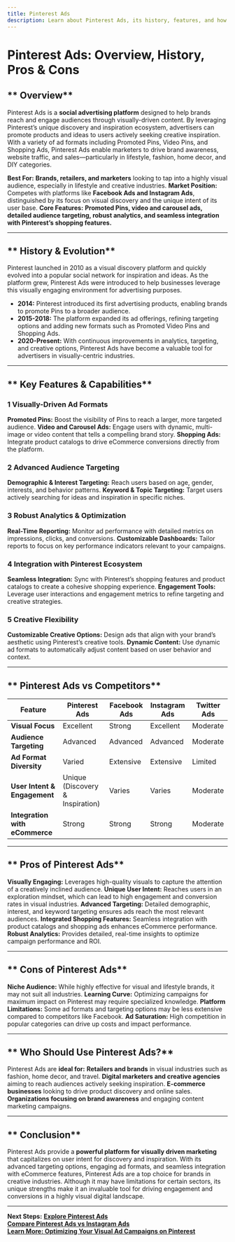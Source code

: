 ```yaml
---
title: Pinterest Ads
description: Learn about Pinterest Ads, its history, features, and how it compares to other social media advertising platforms.
---
```


# **Pinterest Ads: Overview, History, Pros & Cons**

## ** Overview**  
Pinterest Ads is a **social advertising platform** designed to help brands reach and engage audiences through visually-driven content. By leveraging Pinterest’s unique discovery and inspiration ecosystem, advertisers can promote products and ideas to users actively seeking creative inspiration. With a variety of ad formats including Promoted Pins, Video Pins, and Shopping Ads, Pinterest Ads enable marketers to drive brand awareness, website traffic, and sales—particularly in lifestyle, fashion, home decor, and DIY categories.

 **Best For:** **Brands, retailers, and marketers** looking to tap into a highly visual audience, especially in lifestyle and creative industries.
 **Market Position:** Competes with platforms like **Facebook Ads and Instagram Ads**, distinguished by its focus on visual discovery and the unique intent of its user base.
 **Core Features:** **Promoted Pins, video and carousel ads, detailed audience targeting, robust analytics, and seamless integration with Pinterest’s shopping features.**

---

## ** History & Evolution**  
Pinterest launched in 2010 as a visual discovery platform and quickly evolved into a popular social network for inspiration and ideas. As the platform grew, Pinterest Ads were introduced to help businesses leverage this visually engaging environment for advertising purposes.

- **2014:** Pinterest introduced its first advertising products, enabling brands to promote Pins to a broader audience.
- **2015-2018:** The platform expanded its ad offerings, refining targeting options and adding new formats such as Promoted Video Pins and Shopping Ads.
- **2020-Present:** With continuous improvements in analytics, targeting, and creative options, Pinterest Ads have become a valuable tool for advertisers in visually-centric industries.

---

## ** Key Features & Capabilities**

### **1 Visually-Driven Ad Formats**
 **Promoted Pins:** Boost the visibility of Pins to reach a larger, more targeted audience.
 **Video and Carousel Ads:** Engage users with dynamic, multi-image or video content that tells a compelling brand story.
 **Shopping Ads:** Integrate product catalogs to drive eCommerce conversions directly from the platform.

### **2 Advanced Audience Targeting**
 **Demographic & Interest Targeting:** Reach users based on age, gender, interests, and behavior patterns.
 **Keyword & Topic Targeting:** Target users actively searching for ideas and inspiration in specific niches.

### **3 Robust Analytics & Optimization**
 **Real-Time Reporting:** Monitor ad performance with detailed metrics on impressions, clicks, and conversions.
 **Customizable Dashboards:** Tailor reports to focus on key performance indicators relevant to your campaigns.

### **4 Integration with Pinterest Ecosystem**
 **Seamless Integration:** Sync with Pinterest’s shopping features and product catalogs to create a cohesive shopping experience.
 **Engagement Tools:** Leverage user interactions and engagement metrics to refine targeting and creative strategies.

### **5 Creative Flexibility**
 **Customizable Creative Options:** Design ads that align with your brand’s aesthetic using Pinterest’s creative tools.
 **Dynamic Content:** Use dynamic ad formats to automatically adjust content based on user behavior and context.

---

## ** Pinterest Ads vs Competitors**

| Feature                     | Pinterest Ads      | Facebook Ads      | Instagram Ads     | Twitter Ads       |
|-----------------------------|--------------------|-------------------|-------------------|-------------------|
| **Visual Focus**            |  Excellent       |  Strong         |  Excellent      |  Moderate       |
| **Audience Targeting**      |  Advanced        |  Advanced       |  Advanced       |  Moderate       |
| **Ad Format Diversity**     |  Varied          |  Extensive      |  Extensive      |  Limited        |
| **User Intent & Engagement**|  Unique (Discovery & Inspiration) |  Varies |  Varies |  Moderate       |
| **Integration with eCommerce** |  Strong      |  Strong         |  Strong         |  Moderate       |

---

## ** Pros of Pinterest Ads**
 **Visually Engaging:** Leverages high-quality visuals to capture the attention of a creatively inclined audience.
 **Unique User Intent:** Reaches users in an exploration mindset, which can lead to high engagement and conversion rates in visual industries.
 **Advanced Targeting:** Detailed demographic, interest, and keyword targeting ensures ads reach the most relevant audiences.
 **Integrated Shopping Features:** Seamless integration with product catalogs and shopping ads enhances eCommerce performance.
 **Robust Analytics:** Provides detailed, real-time insights to optimize campaign performance and ROI.

---

## ** Cons of Pinterest Ads**
 **Niche Audience:** While highly effective for visual and lifestyle brands, it may not suit all industries.
 **Learning Curve:** Optimizing campaigns for maximum impact on Pinterest may require specialized knowledge.
 **Platform Limitations:** Some ad formats and targeting options may be less extensive compared to competitors like Facebook.
 **Ad Saturation:** High competition in popular categories can drive up costs and impact performance.

---

## ** Who Should Use Pinterest Ads?**
Pinterest Ads are **ideal for:**
 **Retailers and brands** in visual industries such as fashion, home decor, and travel.
 **Digital marketers and creative agencies** aiming to reach audiences actively seeking inspiration.
 **E-commerce businesses** looking to drive product discovery and online sales.
 **Organizations focusing on brand awareness** and engaging content marketing campaigns.

---

## ** Conclusion**
Pinterest Ads provide a **powerful platform for visually driven marketing** that capitalizes on user intent for discovery and inspiration. With its advanced targeting options, engaging ad formats, and seamless integration with eCommerce features, Pinterest Ads are a top choice for brands in creative industries. Although it may have limitations for certain sectors, its unique strengths make it an invaluable tool for driving engagement and conversions in a highly visual digital landscape.

---

 **Next Steps:**
 **[Explore Pinterest Ads](https://business.pinterest.com/ads)**  
 **[Compare Pinterest Ads vs Instagram Ads](#)**  
 **[Learn More: Optimizing Your Visual Ad Campaigns on Pinterest](#)**
